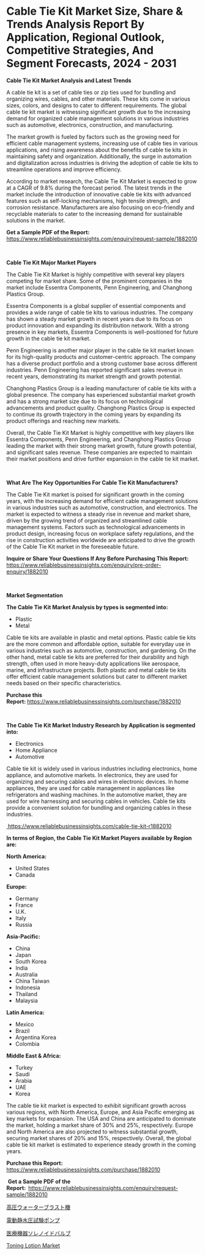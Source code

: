 <p><h1>Cable Tie Kit Market Size, Share & Trends Analysis Report By Application, Regional Outlook, Competitive Strategies, And Segment Forecasts, 2024 - 2031</h1></p><p><strong>Cable Tie Kit Market Analysis and Latest Trends</strong></p>
<p><p>A cable tie kit is a set of cable ties or zip ties used for bundling and organizing wires, cables, and other materials. These kits come in various sizes, colors, and designs to cater to different requirements. The global cable tie kit market is witnessing significant growth due to the increasing demand for organized cable management solutions in various industries such as automotive, electronics, construction, and manufacturing.</p><p>The market growth is fueled by factors such as the growing need for efficient cable management systems, increasing use of cable ties in various applications, and rising awareness about the benefits of cable tie kits in maintaining safety and organization. Additionally, the surge in automation and digitalization across industries is driving the adoption of cable tie kits to streamline operations and improve efficiency.</p><p>According to market research, the Cable Tie Kit Market is expected to grow at a CAGR of 9.8% during the forecast period. The latest trends in the market include the introduction of innovative cable tie kits with advanced features such as self-locking mechanisms, high tensile strength, and corrosion resistance. Manufacturers are also focusing on eco-friendly and recyclable materials to cater to the increasing demand for sustainable solutions in the market.</p></p>
<p><strong>Get a Sample PDF of the Report:&nbsp;</strong> <a href="https://www.reliablebusinessinsights.com/enquiry/request-sample/1882010">https://www.reliablebusinessinsights.com/enquiry/request-sample/1882010</a></p>
<p>&nbsp;</p>
<p><strong>Cable Tie Kit Major Market Players</strong></p>
<p><p>The Cable Tie Kit Market is highly competitive with several key players competing for market share. Some of the prominent companies in the market include Essentra Components, Penn Engineering, and Changhong Plastics Group.</p><p>Essentra Components is a global supplier of essential components and provides a wide range of cable tie kits to various industries. The company has shown a steady market growth in recent years due to its focus on product innovation and expanding its distribution network. With a strong presence in key markets, Essentra Components is well-positioned for future growth in the cable tie kit market.</p><p>Penn Engineering is another major player in the cable tie kit market known for its high-quality products and customer-centric approach. The company has a diverse product portfolio and a strong customer base across different industries. Penn Engineering has reported significant sales revenue in recent years, demonstrating its market strength and growth potential.</p><p>Changhong Plastics Group is a leading manufacturer of cable tie kits with a global presence. The company has experienced substantial market growth and has a strong market size due to its focus on technological advancements and product quality. Changhong Plastics Group is expected to continue its growth trajectory in the coming years by expanding its product offerings and reaching new markets.</p><p>Overall, the Cable Tie Kit Market is highly competitive with key players like Essentra Components, Penn Engineering, and Changhong Plastics Group leading the market with their strong market growth, future growth potential, and significant sales revenue. These companies are expected to maintain their market positions and drive further expansion in the cable tie kit market.</p></p>
<p>&nbsp;</p>
<p><strong>What Are The Key Opportunities For Cable Tie Kit Manufacturers?</strong></p>
<p><p>The Cable Tie Kit market is poised for significant growth in the coming years, with the increasing demand for efficient cable management solutions in various industries such as automotive, construction, and electronics. The market is expected to witness a steady rise in revenue and market share, driven by the growing trend of organized and streamlined cable management systems. Factors such as technological advancements in product design, increasing focus on workplace safety regulations, and the rise in construction activities worldwide are anticipated to drive the growth of the Cable Tie Kit market in the foreseeable future.</p></p>
<p><strong>Inquire or Share Your Questions If Any Before Purchasing This Report:</strong> <a href="https://www.reliablebusinessinsights.com/enquiry/pre-order-enquiry/1882010">https://www.reliablebusinessinsights.com/enquiry/pre-order-enquiry/1882010</a></p>
<p>&nbsp;</p>
<p><strong>Market Segmentation</strong></p>
<p><strong>The Cable Tie Kit Market Analysis by types is segmented into:</strong></p>
<p><ul><li>Plastic</li><li>Metal</li></ul></p>
<p><p>Cable tie kits are available in plastic and metal options. Plastic cable tie kits are the more common and affordable option, suitable for everyday use in various industries such as automotive, construction, and gardening. On the other hand, metal cable tie kits are preferred for their durability and high strength, often used in more heavy-duty applications like aerospace, marine, and infrastructure projects. Both plastic and metal cable tie kits offer efficient cable management solutions but cater to different market needs based on their specific characteristics.</p></p>
<p><strong>Purchase this Report:&nbsp;</strong><a href="https://www.reliablebusinessinsights.com/purchase/1882010">https://www.reliablebusinessinsights.com/purchase/1882010</a></p>
<p>&nbsp;</p>
<p><strong>The Cable Tie Kit Market Industry Research by Application is segmented into:</strong></p>
<p><ul><li>Electronics</li><li>Home Appliance</li><li>Automotive</li></ul></p>
<p><p>Cable tie kit is widely used in various industries including electronics, home appliance, and automotive markets. In electronics, they are used for organizing and securing cables and wires in electronic devices. In home appliances, they are used for cable management in appliances like refrigerators and washing machines. In the automotive market, they are used for wire harnessing and securing cables in vehicles. Cable tie kits provide a convenient solution for bundling and organizing cables in these industries.</p></p>
<p><a href="https://www.reliablebusinessinsights.com/cable-tie-kit-r1882010">&nbsp;https://www.reliablebusinessinsights.com/cable-tie-kit-r1882010</a></p>
<p><strong>In terms of Region, the Cable Tie Kit Market Players available by Region are:</strong></p>
<p>
    <p> <strong> North America: </strong>
        <ul>
            <li>United States</li>
            <li>Canada</li>
        </ul>
        </p> 
    <p> <strong> Europe: </strong>
        <ul>
            <li>Germany</li>
            <li>France</li>
            <li>U.K.</li>
            <li>Italy</li>
            <li>Russia</li>
        </ul>
        </p> 
    <p> <strong> Asia-Pacific: </strong>
        <ul>
            <li>China</li>
            <li>Japan</li>
            <li>South Korea</li>
            <li>India</li>
            <li>Australia</li>
            <li>China Taiwan</li>
            <li>Indonesia</li>
            <li>Thailand</li>
            <li>Malaysia</li>
        </ul>
        </p> 
    <p> <strong> Latin America: </strong>
        <ul>
            <li>Mexico</li>
            <li>Brazil</li>
            <li>Argentina Korea</li>
            <li>Colombia</li>
        </ul>
        </p> 
    <p> <strong> Middle East & Africa: </strong>
        <ul>
            <li>Turkey</li>
            <li>Saudi</li>
            <li>Arabia</li>
            <li>UAE</li>
            <li>Korea</li>
        </ul>
    </p>
    </p>
<p><p>The cable tie kit market is expected to exhibit significant growth across various regions, with North America, Europe, and Asia Pacific emerging as key markets for expansion. The USA and China are anticipated to dominate the market, holding a market share of 30% and 25%, respectively. Europe and North America are also projected to witness substantial growth, securing market shares of 20% and 15%, respectively. Overall, the global cable tie kit market is estimated to experience steady growth in the coming years.</p></p>
<p><strong>Purchase this Report: </strong><a href="https://www.reliablebusinessinsights.com/purchase/1882010">https://www.reliablebusinessinsights.com/purchase/1882010</a></p>
<p>&nbsp;<strong>Get a Sample PDF of the Report:&nbsp;&nbsp;</strong><a href="https://www.reliablebusinessinsights.com/enquiry/request-sample/1882010">https://www.reliablebusinessinsights.com/enquiry/request-sample/1882010</a></p>
<p><strong></strong></p>
<p><p><a href="https://github.com/decker5351/Market-Research-Report-List-1/blob/main/4911349144383.md">高圧ウォーターブラスト機</a></p><p><a href="https://github.com/tubbs463/Market-Research-Report-List-1/blob/main/2465591144384.md">電動静水圧試験ポンプ</a></p><p><a href="https://medium.com/@colinom7865/%E5%8C%BB%E7%99%82%E6%A9%9F%E5%99%A8%E3%82%BD%E3%83%AC%E3%83%8E%E3%82%A4%E3%83%89%E3%83%90%E3%83%AB%E3%83%96%E5%B8%82%E5%A0%B4%E3%81%AE%E3%83%88%E3%83%AC%E3%83%B3%E3%83%89%E3%81%A8%E5%88%86%E6%9E%90-%E5%B0%86%E6%9D%A5%E3%81%AE%E6%88%90%E9%95%B7%E3%81%AE%E6%A9%9F%E4%BC%9A%E3%81%A8%E8%AA%B2%E9%A1%8C-2024%E5%B9%B4-2031%E5%B9%B4-696811080a45">医療機器ソレノイドバルブ</a></p><p><a href="https://github.com/wusalecollins540tpqoz/Market-Research-Report-List-3/blob/main/toning-lotion-market.md">Toning Lotion Market</a></p></p>